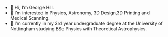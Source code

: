 - 👋 Hi, I’m George Hill.
- 👀 I’m interested in Physics, Astronomy, 3D Design,3D  Printing and Medical Scanning. 
- 🌱 I’m currently in my 3rd year undergraduate degree at the University of Nottingham studying BSc Physics with Theoretical Astrophysics.

